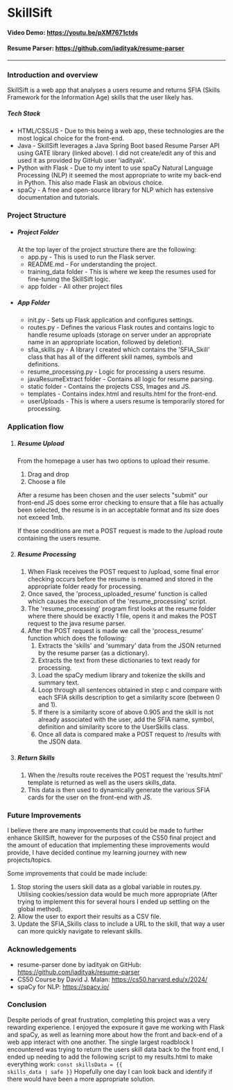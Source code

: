 # SkillSift

#### Video Demo:  https://youtu.be/pXM7671ctds
#### Resume Parser: https://github.com/iadityak/resume-parser

***

### Introduction and overview
SkillSift is a web app that analyses a users resume and returns SFIA (Skills Framework for the Information Age) skills that the user likely has.

##### Tech Stack
* HTML/CSS/JS - Due to this being a web app, these technologies are the most logical choice for the front-end.
* Java - SkillSift leverages a Java Spring Boot based Resume Parser API using GATE library (linked above). I did not create/edit any of this and used it as provided by GitHub user 'iadityak'.
* Python with Flask - Due to my intent to use spaCy Natural Language Processing (NLP) it seemed the most appropriate to write my back-end in Python. This also made Flask an obvious choice. 
* spaCy - A free and open-source library for NLP which has extensive documentation and tutorials. 

### Project Structure
* ##### Project Folder
    At the top layer of the project structure there are the following:
    * app.py - This is used to run the Flask server.
    * README.md - For understanding the project.
    * training_data folder - This is where we keep the resumes used for fine-tuning the SkillSift logic.
    * app folder - All other project files
* ##### App Folder
    * init.py - Sets up Flask application and configures settings.
    * routes.py - Defines the various Flask routes and contains logic to handle resume uploads (storage on server under an appropriate name in an appropriate location, followed by deletion).
    * sfia_skills.py - A library I created which contains the 'SFIA_Skill' class that has all of the different skill names, symbols and definitions.
    * resume_processing.py - Logic for processing a users resume.
    * javaResumeExtract folder - Contains all logic for resume parsing.
    * static folder - Contains the projects CSS, Images and JS.
    * templates - Contains index.html and results.html for the front-end.
    * userUploads - This is where a users resume is temporarily stored for processing.

### Application flow

1) ##### Resume Upload
    From the homepage a user has two options to upload their resume.
    1) Drag and drop
    2) Choose a file

    After a resume has been chosen and the user selects "submit" our front-end JS does some error checking to ensure that a file has actually been selected, the resume is in an acceptable format and its size does not exceed 1mb.

    If these conditions are met a POST request is made to the /upload route containing the users resume.

2) ##### Resume Processing
    1) When Flask receives the POST request to /upload, some final error checking occurs before the resume is renamed and stored in the appropriate folder ready for processing.
    2) Once saved, the 'process_uploaded_resume' function is called which causes the execution of the 'resume_processing' script.
    3) The 'resume_processing' program first looks at the resume folder where there should be exactly 1 file, opens it and makes the POST request to the java resume parser.
    4) After the POST request is made we call the 'process_resume' function which does the following:
        1) Extracts the 'skills' and 'summary' data from the JSON returned by the resume parser (as a dictionary).
        2) Extracts the text from these dictionaries to text ready for processing.
        3) Load the spaCy medium library and tokenize the skills and summary text.
        4) Loop through all sentences obtained in step c and compare with each SFIA skills description to get a similarity score (between 0 and 1).
        5) If there is a similarity score of above 0.905 and the skill is not already associated with the user, add the SFIA name, symbol, definition and similarity score to the UserSkills class.
        6) Once all data is compared make a POST request to /results with the JSON data.

3) ##### Return Skills
    1) When the /results route receives the POST request the 'results.html' template is returned as well as the users skills_data.
    2) This data is then used to dynamically generate the various SFIA cards for the user on the front-end with JS.

### Future Improvements
I believe there are many improvements that could be made to further enhance SkillSift, however for the purposes of the CS50 final project and the amount of education that implementing these improvements would provide, I have decided continue my learning journey with new projects/topics.

Some improvements that could be made include:
1) Stop storing the users skill data as a global variable in routes.py. Utilising cookies/session data would be much more appropriate (After trying to implement this for several hours I ended up settling on the global method).
2) Allow the user to export their results as a CSV file.
3) Update the SFIA_Skills class to include a URL to the skill, that way a user can more quickly navigate to relevant skills.

### Acknowledgements
* resume-parser done by iadityak on GitHub: https://github.com/iadityak/resume-parser
* CS50 Course by David J. Malan: https://cs50.harvard.edu/x/2024/
* spaCy for NLP: https://spacy.io/

### Conclusion
Despite periods of great frustration, completing this project was a very rewarding experience. I enjoyed the exposure it gave me working with Flask and spaCy, as well as learning more about how the front and back-end of a web app interact with one another.
The single largest roadblock I encountered was trying to return the users skill data back to the front end, I ended up needing to add the following script to my results.html to make everything work:
<code>const skillsData = {{ skills_data | safe }}</code>
Hopefully one day I can look back and identify if there would have been a more appropriate solution.